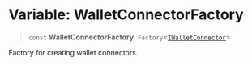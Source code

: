 # Variable: WalletConnectorFactory

> `const` **WalletConnectorFactory**: `Factory`\<[`IWalletConnector`](../interfaces/IWalletConnector.md)\>

Factory for creating wallet connectors.
